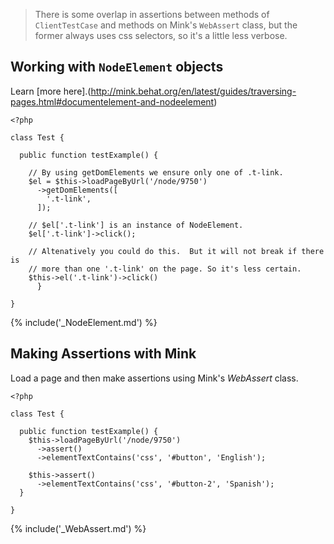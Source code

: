 > There is some overlap in assertions between methods of `ClientTestCase` and methods on Mink's `WebAssert` class, but the former always uses css selectors, so it's a little less verbose.

## Working with `NodeElement` objects

Learn [more here].(http://mink.behat.org/en/latest/guides/traversing-pages.html#documentelement-and-nodeelement)

    <?php
    
    class Test {
    
      public function testExample() {
    
        // By using getDomElements we ensure only one of .t-link.
        $el = $this->loadPageByUrl('/node/9750')
          ->getDomElements([
            '.t-link',
          ]);
    
        // $el['.t-link'] is an instance of NodeElement.
        $el['.t-link']->click();
    
        // Altenatively you could do this.  But it will not break if there is
        // more than one '.t-link' on the page. So it's less certain.
        $this->el('.t-link')->click()
          }
    
    }

{% include('_NodeElement.md') %}

## Making Assertions with Mink

Load a page and then make assertions using Mink's _WebAssert_ class.
 
    <?php
    
    class Test {
    
      public function testExample() {
        $this->loadPageByUrl('/node/9750')
          ->assert()
          ->elementTextContains('css', '#button', 'English');
        
        $this->assert()
          ->elementTextContains('css', '#button-2', 'Spanish');
      }
      
    }

{% include('_WebAssert.md') %}
